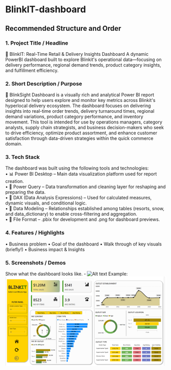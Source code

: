 # BlinkIT-dashboard
## Recommended Structure and Order
### 1.	Project Title / Headline
🛒 BlinkIT: Real-Time Retail & Delivery Insights Dashboard
A dynamic PowerBI dashboard built to explore Blinkit's operational data—focusing on delivery performance, regional demand trends, product category insights, and fulfillment efficiency.

### 2.	Short Description / Purpose
🛒 BlinkSight Dashboard is a visually rich and analytical Power BI report designed to help users explore and monitor key metrics across Blinkit's hyperlocal delivery ecosystem. The dashboard focuses on delivering insights into real-time order trends, delivery turnaround times, regional demand variations, product category performance, and inventory movement.
This tool is intended for use by operations managers, category analysts, supply chain strategists, and business decision-makers who seek to drive efficiency, optimize product assortment, and enhance customer satisfaction through data-driven strategies within the quick commerce domain.

### 3.	Tech Stack
The dashboard was built using the following tools and technologies:<br>
•	📊 Power BI Desktop – Main data visualization platform used for report creation.<br>
•	📂 Power Query – Data transformation and cleaning layer for reshaping and preparing the data.<br>
•	🧠 DAX (Data Analysis Expressions) – Used for calculated measures, dynamic visuals, and conditional logic.<br>
•	📝 Data Modeling – Relationships established among tables (resorts, snow, and data_dictionary) to enable cross-filtering and aggregation.<br>
•	📁 File Format – .pbix for development and .png for dashboard previews.

### 4.	Features / Highlights
•	Business problem
•	Goal of the dashboard
•	Walk through of key visuals (briefly!)
•	Business impact & Insights

### 5.	Screenshots / Demos
Show what the dashboard looks like. - ![Alt text](https://github.com/username/repo/assets/image.png)
Example: ![Dashboard Preview](https://github.com/Mrityunjay154/BlinkIT/blob/main/Snapshot%20of%20Dashboard.png)
